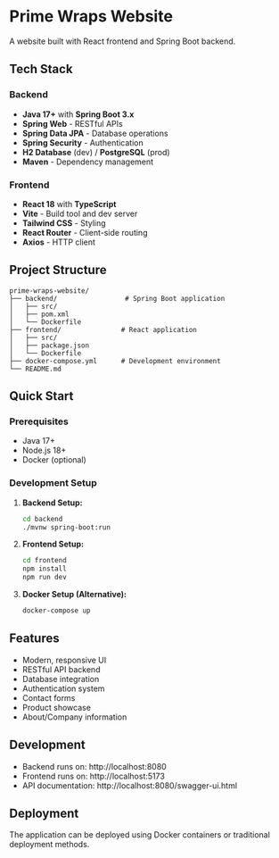 # Prime Wraps Website

A website built with React frontend and Spring Boot backend.

## Tech Stack

### Backend
- **Java 17+** with **Spring Boot 3.x**
- **Spring Web** - RESTful APIs
- **Spring Data JPA** - Database operations
- **Spring Security** - Authentication
- **H2 Database** (dev) / **PostgreSQL** (prod)
- **Maven** - Dependency management

### Frontend
- **React 18** with **TypeScript**
- **Vite** - Build tool and dev server
- **Tailwind CSS** - Styling
- **React Router** - Client-side routing
- **Axios** - HTTP client

## Project Structure

```
prime-wraps-website/
├── backend/                 # Spring Boot application
│   ├── src/
│   ├── pom.xml
│   └── Dockerfile
├── frontend/               # React application
│   ├── src/
│   ├── package.json
│   └── Dockerfile
├── docker-compose.yml      # Development environment
└── README.md
```

## Quick Start

### Prerequisites
- Java 17+
- Node.js 18+
- Docker (optional)

### Development Setup

1. **Backend Setup:**
   ```bash
   cd backend
   ./mvnw spring-boot:run
   ```

2. **Frontend Setup:**
   ```bash
   cd frontend
   npm install
   npm run dev
   ```

3. **Docker Setup (Alternative):**
   ```bash
   docker-compose up
   ```

## Features

- Modern, responsive UI
- RESTful API backend
- Database integration
- Authentication system
- Contact forms
- Product showcase
- About/Company information

## Development

- Backend runs on: http://localhost:8080
- Frontend runs on: http://localhost:5173
- API documentation: http://localhost:8080/swagger-ui.html

## Deployment

The application can be deployed using Docker containers or traditional deployment methods. 
